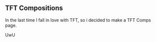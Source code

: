 ## TFT Compositions

In the last time I fall in love with TFT, so i decided to make a TFT Comps page. 

UwU
